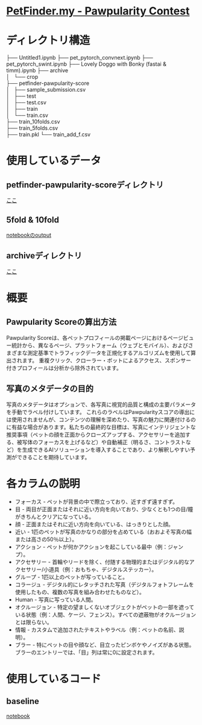 # [PetFinder.my - Pawpularity Contest](https://www.kaggle.com/c/petfinder-pawpularity-score)
# ディレクトリ構造
├── Untitled1.ipynb
├── pet_pytorch_convnext.ipynb
├── pet_pytorch_swint.ipynb
├── Lovely Doggo with Bonky (fastai & timm).ipynb
├── archive  
│   └── crop  
├── petfinder-pawpularity-score  
│   ├── sample_submission.csv  
│   ├── test  
│   ├── test.csv  
│   ├── train  
│   └── train.csv  
├── train_10folds.csv  
├── train_5folds.csv  
├── train.pkl
└── train_add_f.csv
 

# 使用しているデータ
## petfinder-pawpularity-scoreディレクトリ
[ここ](petfinder-pawpularity-score)
## 5fold & 10fold
[notebookのoutput](https://www.kaggle.com/abhishek/same-old-creating-folds)
## archiveディレクトリ
[ここ](https://www.kaggle.com/c/petfinder-pawpularity-score/discussion/274303)

# 概要

## Pawpularity Scoreの算出方法
Pawpularity Scoreは、各ペットプロフィールの掲載ページにおけるページビュー統計から、異なるページ、プラットフォーム（ウェブとモバイル）、およびさまざまな測定基準でトラフィックデータを正規化するアルゴリズムを使用して算出されます。
重複クリック、クローラー・ボットによるアクセス、スポンサー付きプロフィールは分析から除外されています。

## 写真のメタデータの目的
写真のメタデータはオプションで、各写真に視覚的品質と構成の主要パラメータを手動でラベル付けしています。
これらのラベルはPawpularityスコアの導出には使用されませんが、コンテンツの理解を深めたり、写真の魅力に関連付けるのに有益な場合があります。私たちの最終的な目標は、写真にインテリジェントな推奨事項（ペットの顔を正面からクローズアップする、アクセサリーを追加する、被写体のフォーカスを上げるなど）や自動補正（明るさ、コントラストなど）を生成できるAIソリューションを導入することであり、より解釈しやすい予測ができることを期待しています。

# 各カラムの説明
- フォーカス - ペットが背景の中で際立っており、近すぎず遠すぎず。
- 目 - 両目が正面またはそれに近い方向を向いており、少なくとも1つの目/瞳がきちんとクリアになっている。
- 顔 - 正面またはそれに近い方向を向いている、はっきりとした顔。
- 近い - 1匹のペットが写真のかなりの部分を占めている（おおよそ写真の幅または高さの50％以上）。
- アクション - ペットが何かアクションを起こしている最中（例：ジャンプ）。
- アクセサリー - 首輪やリードを除く、付随する物理的またはデジタル的なアクセサリー/小道具（例：おもちゃ、デジタルステッカー）。
- グループ - 1匹以上のペットが写っていること。
- コラージュ - デジタル的にレタッチされた写真（デジタルフォトフレームを使用したもの、複数の写真を組み合わせたものなど）。
- Human - 写真に写っている人間。
- オクルージョン - 特定の望ましくないオブジェクトがペットの一部を遮っている状態（例：人間、ケージ、フェンス）。すべての遮蔽物がオクルージョンとは限らない。
- 情報 - カスタムで追加されたテキストやラベル（例：ペットの名前、説明）。
- ブラー - 特にペットの目や顔など、目立ったピンボケやノイズがある状態。ブラーのエントリーでは、「目」列は常に0に設定されます。


# 使用しているコード
## baseline
[notebook](https://www.kaggle.com/manabendrarout/transformers-classifier-method-starter-train)
